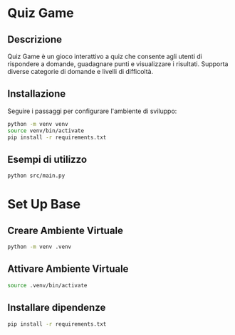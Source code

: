 # Quiz Game

## Descrizione
Quiz Game è un gioco interattivo a quiz che consente agli utenti di rispondere a domande, guadagnare punti e visualizzare i risultati. Supporta diverse categorie di domande e livelli di difficoltà.

## Installazione
Seguire i passaggi per configurare l'ambiente di sviluppo:

```bash
python -m venv venv
source venv/bin/activate
pip install -r requirements.txt
```

## Esempi di utilizzo

```bash
python src/main.py
```
# Set Up Base

## Creare Ambiente Virtuale
```bash
python -m venv .venv
```
## Attivare Ambiente Virtuale
```bash
source .venv/bin/activate
```
## Installare dipendenze
```bash
pip install -r requirements.txt
```
